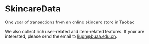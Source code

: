 # SkincareData
One year of transactions from an online skincare store in Taobao

We also collect rich user-related and item-related features. If your are interested, please send the email to liugn@buaa.edu.cn. 
